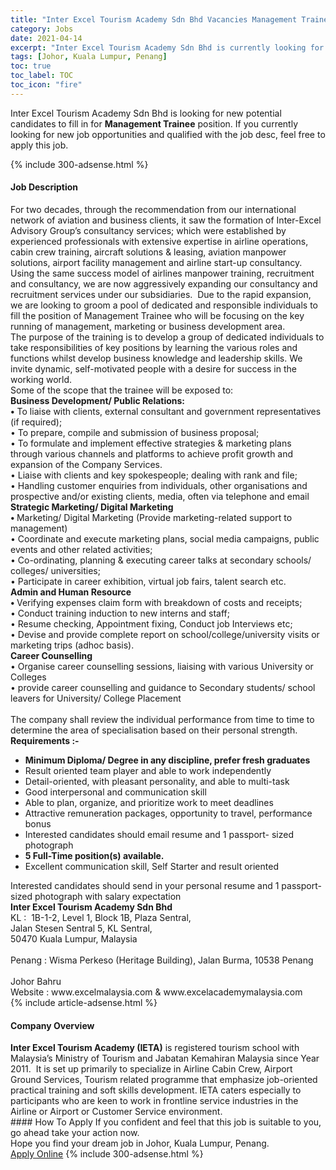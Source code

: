 ```yaml
---
title: "Inter Excel Tourism Academy Sdn Bhd Vacancies Management Trainee" 
category: Jobs 
date: 2021-04-14 
excerpt: "Inter Excel Tourism Academy Sdn Bhd is currently looking for suitable person to fill in the Management Trainee which based in Johor, Kuala Lumpur, Penang" 
tags: [Johor, Kuala Lumpur, Penang] 
toc: true 
toc_label: TOC 
toc_icon: "fire" 
--- 
```


<p>Inter Excel Tourism Academy Sdn Bhd is looking for new potential candidates to fill in for <b>Management Trainee</b> position. If you currently looking for new job opportunities and qualified with the job desc, feel free to apply this job.
</p>{% include 300-adsense.html %} 
<div><div><h4>Job Description</h4></div><div><div><span><div><div><div>For two decades, through the recommendation from our international network of aviation and business clients, it saw the formation of Inter-Excel Advisory Group&#8217;s consultancy services; which were established by experienced professionals with extensive expertise in airline operations, cabin crew training, aircraft solutions &amp; leasing, aviation manpower solutions, airport facility management and airline start-up consultancy.</div><div>Using the same success model of airlines manpower training, recruitment and consultancy, we are now aggressively expanding our consultancy and recruitment services under our subsidiaries.&#160; Due to the rapid expansion, we are looking to groom a pool of dedicated and responsible individuals to fill the position of Management Trainee who will be focusing on the key running of management, marketing or business development area.</div><div>The purpose of the training is to develop a group of dedicated individuals to take responsibilities of key positions by learning the various roles and functions whilst develop business knowledge and leadership skills. We invite dynamic, self-motivated people with a desire for success in the working world.</div><div>Some of the scope that the trainee will be exposed to:</div><div><strong>Business Development/ Public Relations:<br>&#8226;</strong> To liaise with clients, external consultant and government representatives (if required);<br>&#8226; To prepare, compile and submission of business proposal;<br>&#8226; To formulate and implement effective strategies &amp; marketing plans through various channels and platforms to achieve profit growth and expansion of the Company Services.<br>&#8226; Liaise with clients and key spokespeople; dealing with rank and file;<br>&#8226; Handling customer enquiries from individuals, other organisations and prospective and/or existing clients, media, often via telephone and email<div><strong>Strategic Marketing/ Digital Marketing<br>&#8226; </strong>Marketing/ Digital Marketing (Provide marketing-related support to management)<br>&#8226; Coordinate and execute marketing plans, social media campaigns, public events and other related activities;<br>&#8226; Co-ordinating, planning &amp; executing career talks at secondary schools/ colleges/ universities;<br>&#8226; Participate in career exhibition, virtual job fairs, talent search etc.</div><div><strong>Admin and Human Resource<br>&#8226; </strong>Verifying expenses claim form with breakdown of costs and receipts;<br>&#8226; Conduct training induction to new interns and staff;<br>&#8226; Resume checking, Appointment fixing, Conduct job Interviews etc;<br>&#8226; Devise and provide complete report on school/college/university visits or marketing trips (adhoc basis).</div><div><strong>Career Counselling</strong><br>&#8226; Organise career counselling sessions, liaising with various University or Colleges<br>&#8226; provide career counselling and guidance to Secondary students/ school leavers for University/ College Placement<strong></strong><br>&#160;</div></div><div>The company shall review the individual performance from time to time to determine the area of specialisation based on their personal strength.</div><div><strong>Requirements :-</strong></div><ul><li><strong>Minimum Diploma/ Degree in any discipline, prefer fresh graduates</strong></li><li>Result oriented team player and able to work independently</li><li>Detail-oriented, with pleasant personality, and able to multi-task</li><li>Good interpersonal and communication skill</li><li>Able to plan, organize, and prioritize work to meet deadlines</li><li>Attractive remuneration packages, opportunity to travel, performance bonus</li><li>Interested candidates should email resume and 1 passport- sized photograph&#160;</li><li><strong>5 Full-Time position(s) available.</strong></li><li>Excellent communication skill,&#160;Self Starter and result oriented</li></ul></div><div><div>Interested candidates should send in your personal resume and 1 passport-sized photograph with salary expectation</div><div><strong>Inter Excel Tourism Academy Sdn Bhd</strong><br>KL :&#160; 1B-1-2, Level 1,&#160;Block 1B, Plaza Sentral,<br>Jalan Stesen Sentral 5, KL Sentral,<br>50470 Kuala Lumpur, Malaysia<br>&#160;</div><div>Penang : Wisma Perkeso (Heritage Building), Jalan Burma, 10538 Penang<br>&#160;</div><div>Johor Bahru</div><div>Website : www.excelmalaysia.com &amp; www.excelacademymalaysia.com</div></div></div></span></div></div></div> 
{% include article-adsense.html %} 
<div><div><h4>Company Overview</h4></div><div><div><span><div><div>
<div>
<strong>Inter Excel Tourism Academy (IETA)</strong>&#160;is registered tourism school with Malaysia&#8217;s Ministry of Tourism and Jabatan Kemahiran Malaysia since Year 2011.&#160; It is set up primarily to specialize in Airline Cabin Crew, Airport Ground Services, Tourism related programme that emphasize job-oriented practical training and soft skills development. IETA caters especially to participants who are keen to work in frontline service industries in the Airline or Airport or Customer Service environment.&#160;</div>
</div></div></span></div></div></div> 
#### How To Apply 
If you confident and feel that this job is suitable to you, go ahead take your action now. <br/> 
Hope you find your dream job in Johor, Kuala Lumpur, Penang. <br/> 
<a href="https://www.jobstreet.com.my/en/job/management-trainee-4536820?jobId=jobstreet-my-job-4536820&" class="btn btn--info" target="_blank" rel="nofollow noopenner">Apply Online</a> 
{% include 300-adsense.html %} 